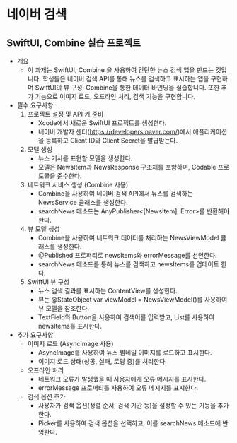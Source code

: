# 네이버 검색

## SwiftUI, Combine 실습 프로젝트

- 개요
  - 이 과제는 SwiftUI, Combine 을 사용하여 간단한 뉴스 검색 앱을 만드는 것입니다. 학생들은 네이버 검색 API를 통해 뉴스를 검색하고 표시하는 앱을 구현하며 SwiftUI의 뷰 구성, Combine을 통한 데이터 바인딩을 실습합니다. 또한 추가 기능으로 이미지 로드, 오프라인 처리, 검색 기능을 구현합니다.
- 필수 요구사항
  1. 프로젝트 설정 및 API 키 준비
     - Xcode에서 새로운 SwiftUI 프로젝트를 생성한다.
     - 네이버 개발자 센터(https://developers.naver.com/)에서 애플리케이션을 등록하고 Client ID와 Client Secret을 발급받는다.
  2. 모델 생성
     - 뉴스 기사를 표현할 모델을 생성한다.
     - 모델은 NewsItem과 NewsResponse 구조체를 포함하며, Codable 프로토콜을 준수한다.
  3. 네트워크 서비스 생성 (Combine 사용)
     - Combine을 사용하여 네이버 검색 API에서 뉴스를 검색하는 NewsService 클래스를 생성한다.
     - searchNews 메소드는 AnyPublisher<[NewsItem], Error>를 반환해야 한다.
  4. 뷰 모델 생성
     - Combine을 사용하여 네트워크 데이터를 처리하는 NewsViewModel 클래스를 생성한다.
     - @Published 프로퍼티로 newsItems와 errorMessage를 선언한다.
     - searchNews 메소드를 통해 뉴스를 검색하고 newsItems를 업데이트 한다.
  5. SwiftUI 뷰 구성
     - 뉴스 검색 결과를 표시하는 ContentView를 생성한다.
     - 뷰는 @StateObject var viewModel = NewsViewModel()를 사용하여 뷰 모델을 참조한다.
     - TextField와 Button을 사용하여 검색어를 입력받고, List를 사용하여 newsItems를 표시한다.
- 추가 요구사항
  - 이미지 로드 (AsyncImage 사용)
    - AsyncImage를 사용하여 뉴스 썸네일 이미지를 로드하고 표시한다.
    - 이미지 로드 상태(성공, 실패, 로딩 중)를 처리한다.
  - 오프라인 처리
    - 네트워크 오류가 발생했을 때 사용자에게 오류 메시지를 표시한다.
    - errorMessage 프로퍼티를 사용하여 오류 메시지를 표시한다.
  - 검색 옵션 추가
    - 사용자가 검색 옵션(정렬 순서, 검색 기간 등)을 설정할 수 있는 기능을 추가한다.
    - Picker를 사용하여 검색 옵션을 선택하고, 이를 searchNews 메소드에 반영한다.
